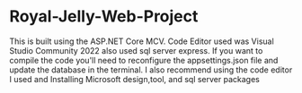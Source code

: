 # Royal-Jelly-Web-Project
This is built using the ASP.NET Core MCV. 
Code Editor used was Visual Studio Community 2022 also used sql server express.
If you want to compile the code you'll need to reconfigure the appsettings.json file and update the database in the terminal.
I also recommend using the code editor I used and Installing Microsoft design,tool, and sql server packages 

